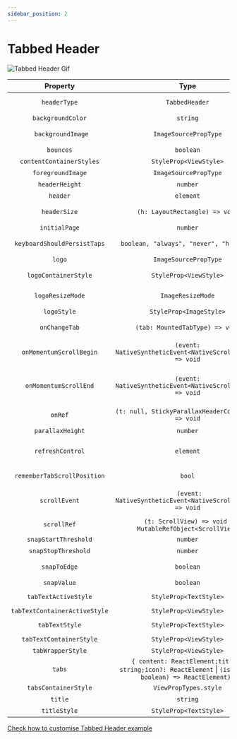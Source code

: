 ```yaml
---
sidebar_position: 2
---
```


# Tabbed Header

![Tabbed Header Gif](../../static/img/assets/readme_Tabbed.gif)

|           Property            |                                                    Type                                                     | Optional |                                             Default                                              |                                          Description                                          |
| :---------------------------: | :---------------------------------------------------------------------------------------------------------: | :------: | :----------------------------------------------------------------------------------------------: | :-------------------------------------------------------------------------------------------: |
|         `headerType`          |                                               `TabbedHeader`                                                |    No    |                                          `TabbedHeader`                                          |                                Set header type to TabbedHeader                                |
|       `backgroundColor`       |                                                  `string`                                                   |   Yes    |                                           `'#1ca75d'`                                            |                                    Header background color                                    |
|      ` backgroundImage`       |                                            `ImageSourcePropType`                                            |   Yes    |                                                                                                  |                                Header background image source                                 |
|           `bounces`           |                                                  `boolean`                                                  |   Yes    |                                              `true`                                              |                                Allow scroll view bounces (IOS)                                |
|   `contentContainerStyles`    |                                           `StyleProp<ViewStyle>`                                            |   Yes    |                                                                                                  |                                  Set scroll view body styles                                  |
|       `foregroundImage`       |                                            `ImageSourcePropType`                                            |   Yes    |                                                                                                  |                                    Set tabbed header image                                    |
|        `headerHeight`         |                                                  `number`                                                   |   Yes    |                         `ifIphoneX(92, constants.responsiveHeight(13))`                          |                                       Set header height                                       |
|           `header`            |                                                  `element`                                                  |   Yes    |                                                                                                  |                                 Set custom top header content                                 |
|         `headerSize`          |                                       `(h: LayoutRectangle) => void`                                        |   Yes    |                                                                                                  |                       Handler that is called when header's size changes                       |
|         `initialPage`         |                                                  `number`                                                   |   Yes    |                                               `0`                                                |                                  Set initial page of tab bar                                  |
|  `keyboardShouldPersistTaps`  |                                   `boolean, "always", "never", "handled"`                                   |   Yes    |                                                                                                  |                               Set keyboard persist taps method                                |
|            `logo`             |                                            `ImageSourcePropType`                                            |   Yes    |                                                                                                  |                                 Top right header image source                                 |
|     `logoContainerStyle`      |                                           `StyleProp<ViewStyle>`                                            |   Yes    |                                                                                                  |                            Top right header image container style                             |
|       `logoResizeMode`        |                                              `ImageResizeMode`                                              |   Yes    |                                            `contain`                                             |                            Set top right header image resize mode                             |
|          `logoStyle`          |                                           `StyleProp<ImageStyle>`                                           |   Yes    |                                                                                                  |                               Set top right header image style                                |
|         `onChangeTab`         |                                       `(tab: MountedTabType) => void`                                       |   Yes    |                                                                                                  |                       Callback is called every time when tab is changed                       |
|    `onMomentumScrollBegin`    |                         `(event: NativeSyntheticEvent<NativeScrollEvent>) => void`                          |   Yes    |                                                                                                  | Called when the momentum scroll starts (scroll which occurs as the ScrollView starts gliding) |
|     `onMomentumScrollEnd`     |                         `(event: NativeSyntheticEvent<NativeScrollEvent>) => void`                          |   Yes    |                                                                                                  | Called when the momentum scroll ends (scroll which occurs as the ScrollView glides to a stop) |
|            `onRef`            |                             `(t: null, StickyParallaxHeaderComponent) => void`                              |   Yes    |                                                                                                  |                         Obtain ref for StickyParallaxHeaderComponent                          |
|       `parallaxHeight`        |                                                  `number`                                                   |   Yes    |            `ifIphoneX(constants.responsiveHeight(38),constants.responsiveHeight(48))`            |                                  Set parallax header height                                   |
|       `refreshControl`        |                                                  `element`                                                  |   Yes    |                                                                                                  |           A RefreshControl component, used to provide pull-to-refresh functionality           |
|  `rememberTabScrollPosition`  |                                                   `bool`                                                    |   Yes    |                                             `false`                                              |                 When switching between tabs remember current scroll position                  |
|         `scrollEvent`         |                         ` (event: NativeSyntheticEvent<NativeScrollEvent>) => void`                         |   Yes    |                                                                                                  |           Fires at most once per frame during scrolling (Used in custom animations)           |
|          `scrollRef`          |                       `(t: ScrollView) => void` &#124; `MutableRefObject<ScrollView>`                       |   Yes    |                                                                                                  |                                   Get inner ScrollView ref                                    |
|     `snapStartThreshold`      |                                                  `number`                                                   |   Yes    |                                                                                                  |                               Set start value Threshold of snap                               |
|      `snapStopThreshold`      |                                                  `number`                                                   |   Yes    |                                                                                                  |                               Set stop value Threshold of snap                                |
|         `snapToEdge`          |                                                  `boolean`                                                  |   Yes    |                                              `true`                                              |                    Should snap header to edge when snap value is exceeded                     |
|          `snapValue`          |                                                  `boolean`                                                  |   Yes    |                                     `parralax header height`                                     |                               Set value where header is closed                                |
|     `tabTextActiveStyle`      |                                           `StyleProp<TextStyle>`                                            |   Yes    | `{fontSize: 16, lineHeight: 20, paddingHorizontal: 12, paddingVertical: 8, color: colors.white}` |                                  Set active tab text styles                                   |
| `tabTextContainerActiveStyle` |                                           `StyleProp<ViewStyle>`                                            |   Yes    |                               `{backgroundColor: colors.darkMint}`                               |                                Set active tab container style                                 |
|        `tabTextStyle`         |                                           `StyleProp<TextStyle>`                                            |   Yes    | `{fontSize: 16, lineHeight: 20, paddingHorizontal: 12, paddingVertical: 8, color: colors.white}` |                                    Set inactive tab style                                     |
|    `tabTextContainerStyle`    |                                           `StyleProp<ViewStyle>`                                            |   Yes    |                    `{backgroundColor: colors.transparent, borderRadius: 18}`                     |                               Set inactive tab container style                                |
|       `tabWrapperStyle`       |                                           `StyleProp<ViewStyle>`                                            |   Yes    |                                     `{paddingVertical: 12}`                                      |                                Set single tab container style                                 |
|            `tabs`             | `{ content: ReactElement;title?: string;icon?: ReactElement` &#124; `(isActive: boolean) => ReactElement);` |   Yes    |                                                                                                  |                      Array with tabs names, icons and content to render                       |
|     `tabsContainerStyle`      |                                            `ViewPropTypes.style`                                            |   Yes    |                                                                                                  |                               Set whole tab bar container style                               |
|            `title`            |                                                  `string`                                                   |   Yes    |                                                                                                  |                                       Sets header title                                       |
|         `titleStyle`          |                                           `StyleProp<TextStyle>`                                            |   Yes    |                                                                                                  |                               Set style for text in foreground                                |

[Check how to customise Tabbed Header example](../examples/custom-tabbed-header.md)

